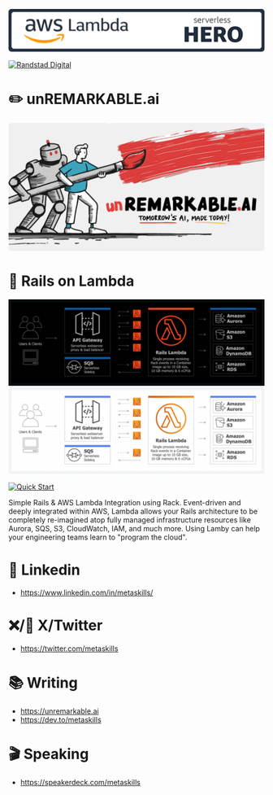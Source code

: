 [![AWS Serverless HEROES!](./aws-hero-banner.png)](https://aws.amazon.com/developer/community/heroes/ken-collins/)

[![Randstad Digital](./linked-header.jpg)](https://www.randstaddigital.com)

# ✏️ unREMARKABLE.ai

[![Tomorrow's AI, Made Today!](./unremarkable-banner-rounded.png)](https://unremarkable.ai)

# 🚂 Rails on Lambda

![Simple Rails & AWS Lambda Integration using Rack](./lamby-rails-arch-dark.png#gh-dark-mode-only)
![Simple Rails & AWS Lambda Integration using Rack](./lamby-rails-arch-light.png#gh-light-mode-only)

[![Quick Start](https://img.shields.io/static/v1?style=for-the-badge&message=Quick+Start&color=FF9900&logo=awslambda&logoColor=FF9900&label=Guides)](https://lamby.cloud/docs/quick-start)

Simple Rails & AWS Lambda Integration using Rack. Event-driven and deeply integrated within AWS, Lambda allows your Rails architecture to be completely re-imagined atop fully managed infrastructure resources like Aurora, SQS, S3, CloudWatch, IAM, and much more. Using Lamby can help your engineering teams learn to "program the cloud".

# 🔗 Linkedin

* https://www.linkedin.com/in/metaskills/

# ❌/🐣 X/Twitter 

* https://twitter.com/metaskills

# 📚 Writing

* https://unremarkable.ai
* https://dev.to/metaskills

# 🎬 Speaking

* https://speakerdeck.com/metaskills
